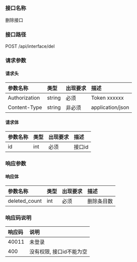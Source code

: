 ### 接口名称
删除接口

### 接口路径
POST /api/interface/del

### 请求参数

#### 请求头

参数名称      | 类型   | 出现要求 | 描述
:-------------|:-------|:-------|:------------
Authorization | string | 必须     | Token xxxxxx
Content-Type  | string | 非必须   | application/json

#### 请求体

参数名称 | 类型 | 出现要求 | 描述
:--------|:-----|:-------|:----
id       | int  | 必须     | 接口id

### 响应参数

#### 响应体

参数名称     | 类型 | 出现要求 | 描述
:------------|:-----|:-------|:-----
deleted_count | int  | 必须     | 删除条目数

### 响应码说明

响应码 | 说明
:------|:--------------
40011  | 未登录
400    | 没有权限, 接口id不能为空